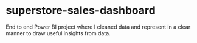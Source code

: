 # superstore-sales-dashboard
End to end Power BI project where I cleaned data and represent in a clear manner  to draw useful insights from data.

